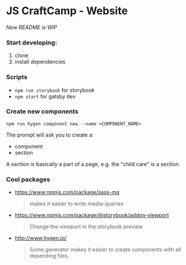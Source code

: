 # JS CraftCamp - Website

_New README is WIP_

### Start developing:

1. clone
2. install dependencies

### Scripts

- `npm run storybook` for storybook
- `npm start` for gatsby dev

### Create new components
```
npm run hygen component new --name <COMPONENT_NAME>
```
The prompt will ask you to create a:

- component
- section

A section is basically a part of a page, e.g. the "child care" is a section.

### Cool packages

- https://www.npmjs.com/package/sass-mq
  > makes it easier to write media-queries
- https://www.npmjs.com/package/@storybook/addon-viewport
  > Change the viewport in the storybook preview
- http://www.hygen.io/
  > Some generator makes it easier to create components with all depending files.
